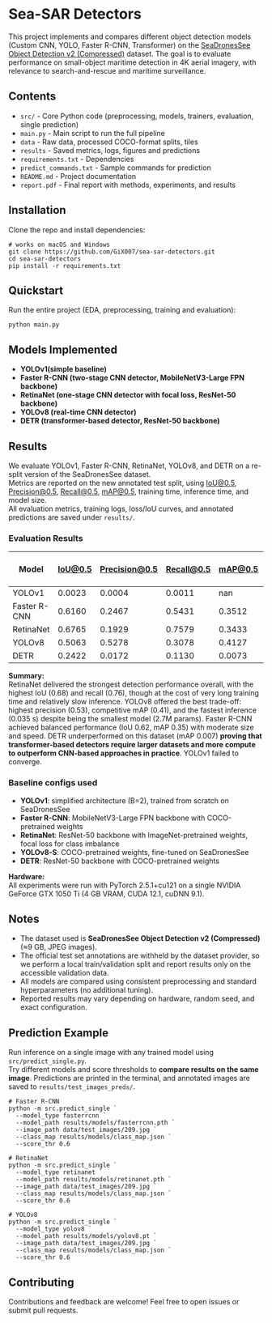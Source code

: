 # Sea-SAR Detectors

This project implements and compares different object detection models (Custom CNN, YOLO, Faster R-CNN, Transformer) on the [SeaDronesSee Object Detection v2 (Compressed)](https://seadronessee.cs.uni-tuebingen.de/dataset) dataset. The goal is to evaluate performance on small-object maritime detection in 4K aerial imagery, with relevance to search-and-rescue and maritime surveillance.

## Contents

- `src/` - Core Python code (preprocessing, models, trainers, evaluation, single prediction)
- `main.py` - Main script to run the full pipeline
- `data` - Raw data, processed COCO-format splits, tiles
- `results` - Saved metrics, logs, figures and predictions
- `requirements.txt` - Dependencies
- `predict_commands.txt` - Sample commands for prediction
- `README.md` - Project documentation
- `report.pdf` - Final report with methods, experiments, and results

## Installation

Clone the repo and install dependencies:

```
# works on macOS and Windows
git clone https://github.com/GiX007/sea-sar-detectors.git
cd sea-sar-detectors
pip install -r requirements.txt
```

## Quickstart

Run the entire project (EDA, preprocessing, training and evaluation):

```
python main.py
```

## Models Implemented

- **YOLOv1(simple baseline)**
- **Faster R-CNN (two-stage CNN detector, MobileNetV3-Large FPN backbone)**
- **RetinaNet (one-stage CNN detector with focal loss, ResNet-50 backbone)**
- **YOLOv8 (real-time CNN detector)**
- **DETR (transformer-based detector, ResNet-50 backbone)**

## Results

We evaluate YOLOv1, Faster R-CNN, RetinaNet, YOLOv8, and DETR on a re-split version of the SeaDronesSee dataset.  
Metrics are reported on the new annotated test split, using IoU@0.5, Precision@0.5, Recall@0.5, mAP@0.5, training time, inference time, and model size.  
All evaluation metrics, training logs, loss/IoU curves, and annotated predictions are saved under `results/`.

### Evaluation Results

| Model        |   IoU@0.5 |   Precision@0.5 |   Recall@0.5 |   mAP@0.5 |   Training Time (s) |   Average Inference Time (s) |   #Params |
|--------------|-----------|-----------------|--------------|-----------|---------------------|------------------------------|-----------|
| YOLOv1       |    0.0023 |          0.0004 |       0.0011 |  nan      |           1281.4873 |                       0.0074 |  24734367 |
| Faster R-CNN |    0.6160 |          0.2467 |       0.5431 |    0.3512 |           2550.3647 |                       0.0600 |  16003177 |
| RetinaNet    |    0.6765 |          0.1929 |       0.7579 |    0.3433 |          11663.8749 |                       0.3227 |   8776017 |
| YOLOv8       |    0.5063 |          0.5278 |       0.3078 |    0.4127 |          16962.7888 |                       0.0353 |   2685343 |
| DETR         |    0.2422 |          0.0172 |       0.1130 |    0.0073 |           1476.7855 |                       0.0284 |  18047754 |

**Summary:**  
RetinaNet delivered the strongest detection performance overall, with the highest IoU (0.68) and recall (0.76), though at the cost of very long training time and relatively slow inference. YOLOv8 offered the best trade-off: highest precision (0.53), competitive mAP (0.41), and the fastest inference (0.035 s) despite being the smallest model (2.7M params). Faster R-CNN achieved balanced performance (IoU 0.62, mAP 0.35) with moderate size and speed. DETR underperformed on this dataset (mAP 0.007) **proving that transformer-based detectors require larger datasets and more compute to outperform CNN-based approaches in practice**. YOLOv1 failed to converge.  

### Baseline configs used

- **YOLOv1**: simplified architecture (B=2), trained from scratch on SeaDronesSee  
- **Faster R-CNN**: MobileNetV3-Large FPN backbone with COCO-pretrained weights 
- **RetinaNet**: ResNet-50 backbone with ImageNet-pretrained weights, focal loss for class imbalance 
- **YOLOv8-S**: COCO-pretrained weights, fine-tuned on SeaDronesSee  
- **DETR**: ResNet-50 backbone with COCO-pretrained weights 

**Hardware:**  
All experiments were run with PyTorch 2.5.1+cu121 on a single NVIDIA GeForce GTX 1050 Ti (4 GB VRAM, CUDA 12.1, cuDNN 9.1).  

## Notes

- The dataset used is **SeaDronesSee Object Detection v2 (Compressed)** (≈9 GB, JPEG images).  
- The official test set annotations are withheld by the dataset provider, so we perform a local train/validation split and report results only on the accessible validation data.  
- All models are compared using consistent preprocessing and standard hyperparameters (no additional tuning).  
- Reported results may vary depending on hardware, random seed, and exact configuration.  

## Prediction Example

Run inference on a single image with any trained model using `src/predict_single.py`.  
Try different models and score thresholds to **compare results on the same image**.
Predictions are printed in the terminal, and annotated images are saved to `results/test_images_preds/`.

```
# Faster R-CNN
python -m src.predict_single `
  --model_type fasterrcnn `
  --model_path results/models/fasterrcnn.pth `
  --image_path data/test_images/209.jpg `
  --class_map results/models/class_map.json `
  --score_thr 0.6
```

```
# RetinaNet
python -m src.predict_single `
  --model_type retinanet `
  --model_path results/models/retinanet.pth `
  --image_path data/test_images/209.jpg `
  --class_map results/models/class_map.json `
  --score_thr 0.6
```

```
# YOLOv8
python -m src.predict_single `
  --model_type yolov8 `
  --model_path results/models/yolov8.pt `
  --image_path data/test_images/209.jpg `
  --class_map results/models/class_map.json `
  --score_thr 0.6
```

## Contributing

Contributions and feedback are welcome! Feel free to open issues or submit pull requests.
